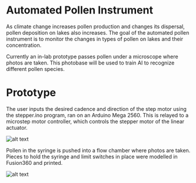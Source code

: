 # Automated Pollen Instrument

As climate change increases pollen production and changes its dispersal, pollen deposition on lakes also increases. The goal of the automated pollen instrument is to monitor the changes in types of pollen on lakes and their concentration. 

Currently an in-lab prototype passes pollen under a microscope where photos are taken. This photobase will be used to train AI to recognize different pollen species.

# Prototype

The user inputs the desired cadence and direction of the step motor using the stepper.ino program, ran on an Arduino Mega 2560. This is relayed to a microstep motor controller, which controls the stepper motor of the linear actuator.

![alt text](https://github.com/ach12/upi/blob/main/pollen_analyzer_prototype.jpg?raw=true)


Pollen in the syringe is pushed into a flow chamber where photos are taken.
Pieces to hold the syringe and limit switches in place were modelled in Fusion360 and printed. 

![alt text](https://github.com/ach12/upi/blob/main/model_3D_pieces.jpg?raw=true)
